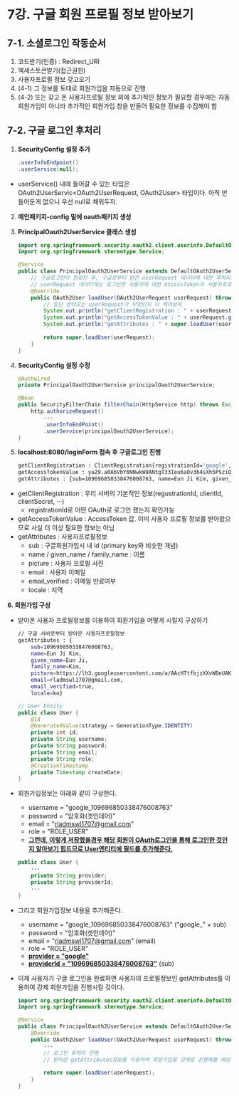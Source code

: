 # 7강. 구글 회원 프로필 정보 받아보기
## 7-1. 소셜로그인 작동순서
1. 코드받기(인증) : Redirect_URI
2. 엑세스토큰받기(접근권한)
3. 사용자프로필 정보 갖고오기
4. (4-1) 그 정보를 토대로 회원가입을 자동으로 진행
5. (4-2) 또는 갖고 온 사용자프로필 정보 외에 추가적인 정보가 필요할 경우에는 자동 회원가입이 아니라 추가적인 회원가입 창을 만들어 필요한 정보를 수집해야 함

## 7-2. 구글 로그인 후처리
1. **SecurityConfig 설정 추가**
    ```java
    .userInfoEndpoint()
    .userService(null);
    ```
- userService() 내에 들어갈 수 있는 타입은 OAuth2UserServic\<OAuth2UserRequest, OAuth2User\> 타입이다. 아직 만들어둔게 없으니 우선 null로 채워두자.

2. **메인패키지-config 밑에 oauth패키지 생성**
3. **PrincipalOauth2UserService 클래스 생성**
    ```java
    import org.springframework.security.oauth2.client.userinfo.DefaultOAuth2UserService;
    import org.springframework.stereotype.Service;

    @Service
    public class PrincipalOauth2UserService extends DefaultOAuth2UserService{
        // 구글로그인이 완료된 후, 구글로부터 받은 userRequest 데이터에 대한 후처리가 되는 함수
        // userRequest 데이터에는 로그인한 사용자에 대한 AccessToken과 사용자프로필정보가 함께 들어있음.
        @Override
        public OAuth2User loadUser(OAuth2UserRequest userRequest) throws OAuth2AuthenticationException {
            // 일단 받아오는 userRequest가 무엇인지 다 찍어보자
            System.out.println("getClientRegistration : " + userRequest.getClientRegistration());
            System.out.println("getAccessTokenValue : " + userRequest.getAccessToken().getTokenValue());
            System.out.println("getAttributes : " + super.loadUser(userRequest).getAttributes());
            
            return super.loadUser(userRequest);
        }
    }
    ```

4. **SecurityConfig 설정 수정**
    ```java
    @Authwired
    private PrincipalOauth2UserService principalOauth2UserService;

    @Bean
    public SecurityFilterChain filterChain(HttpService http) throws Exception{
        http.authorizeRequest()
            ···
            .userInfoEndPoint()
            .userService(principalOauth2UserService);
    }
    ```

5. **localhost:8080/loginForm 접속 후 구글로그인 진행**
    ```bash
    getClientRegistration : ClientRegistration{registrationId='google', clientId='330067917305-rmbfjubajdiqelvoehsp1ripqoa8k1fn.apps.googleusercontent.com', clientSecret='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', clientAuthenticationMethod=org.springframework.security.oauth2.core.ClientAuthenticationMethod@4fcef9d3, authorizationGrantType=org.springframework.security.oauth2.core.AuthorizationGrantType@5da5e9f3, redirectUri='{baseUrl}/{action}/oauth2/code/{registrationId}', scopes=[email, profile], providerDetails=org.springframework.security.oauth2.client.registration.ClientRegistration$ProviderDetails@21acbace, clientName='Google'}
    getAccessTokenValue : ya29.a0AbVbY6NNwkW8ANtgT33Ieu6aOv3b4sXh5PSziOuRoCbs8Vqz8ewMI78wpK7-Mg4fgDhBpAnMkg_CSdPOtgbNGAcIBCpZTLNpMYjLLNrUCLlsshEthCSWl7SBIXreK5dKlwT9jmU1SDjsIBmuGKlOle5qxTecaCgYKAa0SARESFQFWKvPlgSOTrjBE01eyJg4RNiL7RA0163
    getAttributes : {sub=109696850338476008763, name=Eun Ji Kim, given_name=Eun Ji, family_name=Kim, picture=https://lh3.googleusercontent.com/a/AAcHTtfbjzXXvWBeUAKeNktxrPmH4OO1ySfz4obudeY3Y2YI=s96-c, email=rladmswl1707@gmail.com, email_verified=true, locale=ko}
    ```
- getClientRegistration : 우리 서버의 기본적인 정보(regustrationId, clientId, clientSecret, ···)
    - registrationId로 어떤 OAuth로 로그인 했는지 확인가능
- getAccessTokenValue : AccessToken 값. 이미 사용자 프로필 정보를 받아왔으므로 사실 더 이상 필요한 정보는 아님
- getAttributes : 사용자프로필정보
    - sub : 구글회원가입시 내 id (primary key와 비슷한 개념)
    - name / given_name / family_name : 이름
    - picture : 사용자 프로필 사진
    - email : 사용자 이메일
    - email_verified : 이메일 만료여부
    - locale : 지역

**6. 회원가입 구상**
- 받아온 사용자 프로필정보를 이용하여 회원가입을 어떻게 시킬지 구상하기
    ```bash
    // 구글 서버로부터 받아온 사용자프로필정보
    getAttributes : {
        sub=109696850338476008763, 
        name=Eun Ji Kim, 
        given_name=Eun Ji, 
        family_name=Kim, 
        picture=https://lh3.googleusercontent.com/a/AAcHTtfbjzXXvWBeUAKeNktxrPmH4OO1ySfz4obudeY3Y2YI=s96-c, 
        email=rladmswl1707@gmail.com, 
        email_verified=true, 
        locale=ko}
    ```
    ```java
    // User Entity
    public class User {
        @Id
        @GeneratedValue(strategy = GenerationType.IDENTITY)
        private int id;
        private String username;
        private String password;
        private String email;
        private String role;
        @CreationTimestamp
        private Timestamp createDate;
    }
    ```

- 회원가입정보는 아래와 같이 구상한다.
    - username = "google_109696850338476008763"
    - password = "암호화(겟인데어)"
    - email = "rladmswl1707@gmail.com"
    - role = "ROLE_USER"
    - <U>**그런데, 이렇게 저장했을경우 해당 회원이 OAuth로그인을 통해 로그인한 것인지 알아보기 힘드므로 User엔티티에 필드를 추가해준다.**</U>

    ```java
    public class User {
        ···
        private String provider;
        private String providerId;
        ···
    }
    ```

- 그리고 회원가입정보 내용을 추가해준다.
    - username = "google_109696850338476008763" ("google_" + sub)
    - password = "암호화(겟인데어)"
    - email = "rladmswl1707@gmail.com" (email)
    - role = "ROLE_USER"
    - <U>**provider = "google"**</U>
    - <U>**providerId = "109696850338476008763"**</U> (sub)

- 이제 사용자가 구글 로그인을 완료하면 사용자의 프로필정보인 getAttributes를 이용하여 강제 회원가입을 진행시킬 것이다.
    ```java
    import org.springframework.security.oauth2.client.userinfo.DefaultOAuth2UserService;
    import org.springframework.stereotype.Service;

    @Service
    public class PrincipalOauth2UserService extends DefaultOAuth2UserService{
        @Override
        public OAuth2User loadUser(OAuth2UserRequest userRequest) throws OAuth2AuthenticationException {
            ···
            // 로그인 후처리 진행
            // 받아온 getAttributes정보를 이용하여 회원가입을 강제로 진행해볼 예정
            
            return super.loadUser(userRequest);
        }
    }
    ```